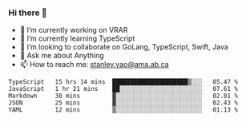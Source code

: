 ### Hi there 👋

- 🔭 I’m currently working on VRAR
- 🌱 I’m currently learning TypeScript
- 👯 I’m looking to collaborate on GoLang, TypeScript, Swift, Java
- 💬 Ask me about Anything
- 📫 How to reach me: stanley.yao@ama.ab.ca


<!--START_SECTION:waka-->
```text
TypeScript   15 hrs 14 mins  █████████████████████▒░░░   85.47 % 
JavaScript   1 hr 21 mins    ██░░░░░░░░░░░░░░░░░░░░░░░   07.61 % 
Markdown     30 mins         ▓░░░░░░░░░░░░░░░░░░░░░░░░   02.81 % 
JSON         25 mins         ▓░░░░░░░░░░░░░░░░░░░░░░░░   02.43 % 
YAML         12 mins         ▒░░░░░░░░░░░░░░░░░░░░░░░░   01.13 % 
```
<!--END_SECTION:waka-->
